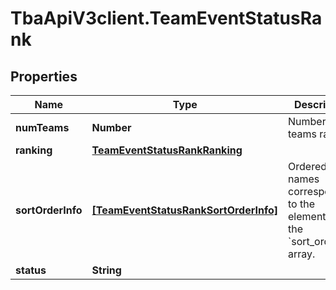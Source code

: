 # TbaApiV3client.TeamEventStatusRank

## Properties
Name | Type | Description | Notes
------------ | ------------- | ------------- | -------------
**numTeams** | **Number** | Number of teams ranked. | [optional] 
**ranking** | [**TeamEventStatusRankRanking**](TeamEventStatusRankRanking.md) |  | [optional] 
**sortOrderInfo** | [**[TeamEventStatusRankSortOrderInfo]**](TeamEventStatusRankSortOrderInfo.md) | Ordered list of names corresponding to the elements of the &#x60;sort_orders&#x60; array. | [optional] 
**status** | **String** |  | [optional] 


